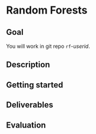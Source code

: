 #  Random Forests

## Goal

You will work in git repo `rf`-*userid*.

## Description

## Getting started

## Deliverables

## Evaluation
